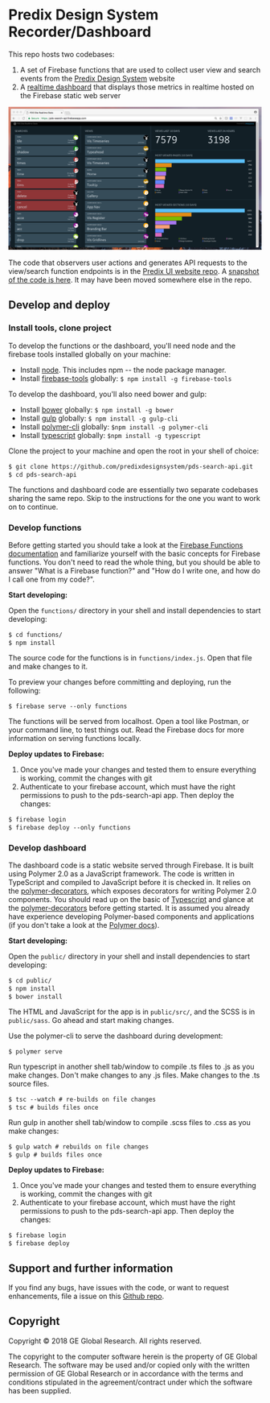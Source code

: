 # Predix Design System Recorder/Dashboard

This repo hosts two codebases:

1. A set of Firebase functions that are used to collect user view and search events from the [Predix Design System](https://www.predix-ui.com) website
2. A [realtime dashboard](http://pds-search-api.firebaseapp.com/) that displays those metrics in realtime hosted on the Firebase static web server

![Dashboard Screenshot](screenshot.png)

The code that observers user actions and generates API requests to the view/search function endpoints is in the [Predix UI website repo](https://github.com/predix-ui/predix-ui.github.io). A [snapshot of the code is here](https://github.com/predix-ui/predix-ui.github.io/blob/472549814fca31b38c52e2ece298332a1d5226bf/elements/px-catalog/px-catalog.html#L421-L504). It may have been moved somewhere else in the repo.

## Develop and deploy

### Install tools, clone project

To develop the functions or the dashboard, you'll need node and the firebase tools installed globally on your machine:

* Install [node](https://nodejs.org/en/download/). This includes npm -- the node package manager.
* Install [firebase-tools](https://github.com/firebase/firebase-tools) globally: `$ npm install -g firebase-tools`

To develop the dashboard, you'll also need bower and gulp:

* Install [bower](https://bower.io/) globally: `$ npm install -g bower`
* Install [gulp](http://gulpjs.com/) globally: `$ npm install -g gulp-cli`
* Install [polymer-cli](https://www.polymer-project.org/2.0/docs/tools/polymer-cli-commands) globally: `$npm install -g polymer-cli`
* Install [typescript](https://www.typescriptlang.org/index.html) globally: `$npm install -g typescript`

Clone the project to your machine and open the root in your shell of choice:

```
$ git clone https://github.com/predixdesignsystem/pds-search-api.git
$ cd pds-search-api
```

The functions and dashboard code are essentially two separate codebases sharing the same repo. Skip to the instructions for the one you want to work on to continue.

### Develop functions

Before getting started you should take a look at the [Firebase Functions documentation](https://firebase.google.com/docs/functions/) and familiarize yourself with the basic concepts for Firebase functions. You don't need to read the whole thing, but you should be able to answer "What is a Firebase function?" and "How do I write one, and how do I call one from my code?".

**Start developing:**

Open the `functions/` directory in your shell and install dependencies to start developing:

```
$ cd functions/
$ npm install
```

The source code for the functions is in `functions/index.js`. Open that file and make changes to it.

To preview your changes before committing and deploying, run the following:

```
$ firebase serve --only functions
```

The functions will be served from localhost. Open a tool like Postman, or your command line, to test things out. Read the Firebase docs for more information on serving functions locally.

**Deploy updates to Firebase:**

1. Once you've made your changes and tested them to ensure everything is working, commit the changes with git
2. Authenticate to your firebase account, which must have the right permissions to push to the pds-search-api app. Then deploy the changes:

```
$ firebase login
$ firebase deploy --only functions
```

### Develop dashboard

The dashboard code is a static website served through Firebase. It is built using Polymer 2.0 as a JavaScript framework. The code is written in TypeScript and compiled to JavaScript before it is checked in. It relies on the [polymer-decorators](https://github.com/Polymer/polymer-decorators), which exposes decorators for writing Polymer 2.0 components. You should read up on the basic of [Typescript](https://www.typescriptlang.org/docs/handbook/typescript-in-5-minutes.html) and glance at the [polymer-decorators](https://github.com/Polymer/polymer-decorators) before getting started. It is assumed you already have experience developing Polymer-based components and applications (if you don't take a look at the [Polymer docs](https://www.polymer-project.org/)).


**Start developing:**

Open the `public/` directory in your shell and install dependencies to start developing:

```
$ cd public/
$ npm install
$ bower install
```

The HTML and JavaScript for the app is in `public/src/`, and the SCSS is in `public/sass`. Go ahead and start making changes.

Use the polymer-cli to serve the dashboard during development:

```
$ polymer serve
```

Run typescript in another shell tab/window to compile .ts files to .js as you make changes. Don't make changes to any .js files. Make changes to the .ts source files.

```
$ tsc --watch # re-builds on file changes
$ tsc # builds files once
```

Run gulp in another shell tab/window to compile .scss files to .css as you make changes:

```
$ gulp watch # rebuilds on file changes
$ gulp # builds files once
```

**Deploy updates to Firebase:**

1. Once you've made your changes and tested them to ensure everything is working, commit the changes with git
2. Authenticate to your firebase account, which must have the right permissions to push to the pds-search-api app. Then deploy the changes:

```
$ firebase login
$ firebase deploy
```

## Support and further information

If you find any bugs, have issues with the code, or want to request enhancements, file a issue on this [Github repo](https://github.com/predixdesignsystem/pds-search-api).

## Copyright

Copyright &copy; 2018 GE Global Research. All rights reserved.

The copyright to the computer software herein is the property of GE Global Research. The software may be used and/or copied only with the written permission of GE Global Research or in accordance with the terms and conditions stipulated in the agreement/contract under which the software has been supplied.
